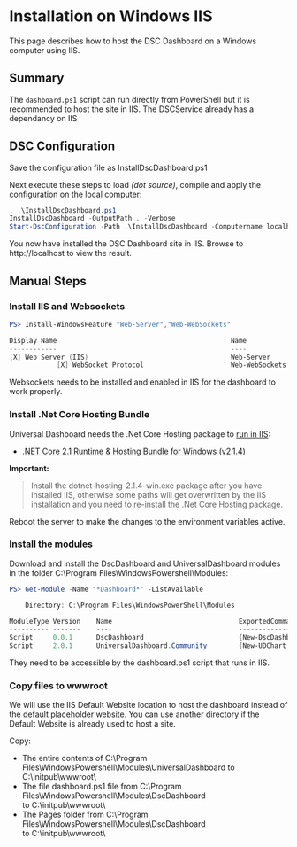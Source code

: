 # Installation on Windows IIS

This page describes how to host the DSC Dashboard on a Windows computer using IIS.

## Summary

The `dashboard.ps1` script can run directly from PowerShell but it is recommended to host the site in IIS.
The DSCService already has a dependancy on IIS

## DSC Configuration

Save the configuration file as InstallDscDashboard.ps1

Next execute these steps to load *(dot source)*, compile and apply the configuration on the local computer:

```powershell
. .\InstallDscDashboard.ps1
InstallDscDashboard -OutputPath . -Verbose
Start-DscConfiguration -Path .\InstallDscDashboard -Computername localhost -Wait -Verbose
```

You now have installed the DSC Dashboard site in IIS. Browse to http://localhost to view the result.

## Manual Steps

### Install IIS and Websockets

```powershell
PS> Install-WindowsFeature "Web-Server","Web-WebSockets"

Display Name                                            Name                       Install State
------------                                            ----                       -------------
[X] Web Server (IIS)                                    Web-Server                     Installed
            [X] WebSocket Protocol                      Web-WebSockets                 Installed
```

Websockets needs to be installed and enabled in IIS for the dashboard to work properly.

### Install .Net Core Hosting Bundle

Universal Dashboard needs the .Net Core Hosting package to 
[run in IIS](https://adamdriscoll.gitbooks.io/powershell-universal-dashboard/content/running-dashboards/iis.html):
- [.NET Core 2.1 Runtime & Hosting Bundle for Windows (v2.1.4)](https://www.microsoft.com/net/download/dotnet-core/2.1)

__Important:__
> Install the dotnet-hosting-2.1.4-win.exe package after you have installed IIS, otherwise some paths
> will get overwritten by the IIS installation and you need to re-install the .Net Core Hosting package.

Reboot the server to make the changes to the environment variables active.


### Install the modules

Download and install the DscDashboard and UniversalDashboard modules in the folder C:\Program Files\WindowsPowershell\Modules:

```powershell
PS> Get-Module -Name "*Dashboard*" -ListAvailable

    Directory: C:\Program Files\WindowsPowerShell\Modules

ModuleType Version    Name                                ExportedCommands
---------- -------    ----                                ----------------
Script     0.0.1      DscDashboard                        {New-DscDashboardCustomHeader...}
Script     2.0.1      UniversalDashboard.Community        {New-UDChart, New-UDDashboard...}
```

They need to be accessible by the dashboard.ps1 script that runs in IIS.


### Copy files to wwwroot

We will use the IIS Default Website location to host the dashboard instead of the default placeholder website.
You can use another directory if the Default Website is already used to host a site.

Copy:
- The entire contents of C:\Program Files\WindowsPowershell\Modules\UniversalDashboard
    to C:\initpub\wwwroot\
- The file dashboard.ps1 file from C:\Program Files\WindowsPowershell\Modules\DscDashboard\
    to C:\initpub\wwwroot\
- The Pages folder from C:\Program Files\WindowsPowershell\Modules\DscDashboard\
    to C:\initpub\wwwroot\
